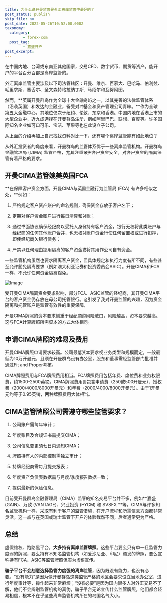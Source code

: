 ```yaml
---
title: 为什么说开曼监管是外汇离岸监管中最好的？
post_status: publish
skip_file: no
post_date: 2022-05-26T10:52:00.000Z
taxonomy:
  category:
        - forex-com
  post_tag:
        - 嘉盛开户
post_excerpt: 
---
```

在中国内地、台湾或东南亚其他国家，交易CFD、数字货币、期货等资产，能开户的平台百分百都是离岸监管的。

外汇离岸监管主要涉及以下司法管辖区：开曼、维京、百慕大、巴哈马、伯利兹、毛里求斯、塞舌尔、圣文森特格拉纳丁斯、马绍尔和瓦努阿图。

然而，**英属开曼群岛作为全球十大金融岛屿之一，以其完善的法律监管体系（沿袭英国）和发达的金融业，备受对冲基金和资产管理公司青睐。**作为全球第五大金融中心，其地位仅次于纽约、伦敦、东京和香港。中国内地在香港上市的大型企业中，近九成选择在开曼群岛注册，例如阿里巴巴、联想、百度等。许多国际知名企业如可口可乐、宝洁、苹果等也在此设立子公司。

从上面的介绍再加上自己找找资料对比一下，还有哪个离岸监管能有如此地位？

从外汇投资者的角度来看，开曼群岛的监管体系优于一些离岸监管机构。开曼群岛金融管理局 (CIMA) 监管严格，尤其注重保护客户资金安全，对客户资金的隔离保管有着严格的要求。

## 开曼CIMA监管媲美英国FCA

**在保障客户资金方面，开曼CIMA与英国金融行为监管局 (FCA) 有许多相似之处，**例如：

1. 严格规定客户资产账户的命名规则，确保资金存放于客户名下；

1. 定期对客户资金账户进行每日清算和对账；

1. 通过书面协议确保经纪商以受托人身份持有客户资金，银行无权将此类账户与经纪商的任何其他账户合并，也无权对账户资金行使任何留置权或进行扣押，即使经纪商欠银行债务；

1. 严禁以任何理由挪用隔离的客户资金或将其用作公司自有资金。

一些监管机构虽然也要求隔离客户资金，但具体规定和执行力度有所不同，有些甚至允许豁免隔离要求（例如澳大利亚证券和投资委员会ASIC）。开曼CIMA和FCA一样，不允许任何资金隔离豁免。

![Image](https://prod-files-secure.s3.us-west-2.amazonaws.com/39ed1227-6d7d-4570-be36-9ccd4a2c4241/bd849744-3fcb-4a37-8312-357962c8f065/image.png?X-Amz-Algorithm=AWS4-HMAC-SHA256&X-Amz-Content-Sha256=UNSIGNED-PAYLOAD&X-Amz-Credential=ASIAZI2LB466SKVRRCV2%2F20250228%2Fus-west-2%2Fs3%2Faws4_request&X-Amz-Date=20250228T221403Z&X-Amz-Expires=3600&X-Amz-Security-Token=IQoJb3JpZ2luX2VjEFsaCXVzLXdlc3QtMiJHMEUCIFVmV7E9MgXw1UZpAPRaK4L5Mr7BaLlZsr7zJy%2BBaaCqAiEA3lpVU1qCW3ITyrOz%2FG5BgwQA5nvRPqD6qfbZp5bpH8AqiAQIlP%2F%2F%2F%2F%2F%2F%2F%2F%2F%2FARAAGgw2Mzc0MjMxODM4MDUiDHxS12n71b7wz0FeYyrcAyc9BdIH5y6h8TGwQJCPdyzF3z7NSqfy6DNaXpsALlSGCMonOF%2FNtKUfheoCdJL%2FRJO1n68SrP9%2BXo2Xn3mhhQcRD3Q2UVgpi4KdhEAHMH88BY%2BnAYgsiO54pZGpA%2FOjpT343s%2BSyBtAt3RxW1FiD5ExcmToZRZSqjuqNR7E04QoyO8RJYbwgDRJ9YoOXiQjRXW815kIRCbbozVA0k9BGgNN90tz%2FrCW6e%2BPyAY%2F8vIESyKkEPti%2F4m7O2eQ2ZmNzKUfRevol9DubGPF1DGiRFKIdIpvEvGaGhFWO0rKt5VXt2d8x7RkQg0N4WXv2ihXVt80tcQtku%2FBSmFYn0kHCNSQ96vSijTfIzZDysEmLqpWJ%2F6pEYvmMAkpPgcMGPHWtJmlKil%2FJ9XU5DusB6n%2FeHQ3VC2UVMcBtF5oTRBOcNNyQ%2FJfo2HPtaVDxYcR%2FfzWPOMC3QIcYHdY435OQeSw5TFMpo%2BkyFnPpW25uRd5WQij0upjfmgDi90DUFqoeQLiSGR5XeDdhDaZihLzMkMwNz68MATNM5NjKyrAKEUmtyRykc7nDXVPOMUNBXiSjpn6YbbC4mWCH1WBH5Oy3n9VNa8yx6L4Tp8l354PT6xXetIskjwnsxZPtgtgZi50MJqKiL4GOqUBIzCRYrEOnwt4cxlqCmJ1bhysLWKcc755OuaCnYDqUgz%2F4iVb%2B95GQnrGpYrB9pzAEjP3eVQDWsOxtlcBtFNYh%2FwGMkQsW%2Fx%2BCW1Ui2ImYWgdQ%2FqLUQdDsvRmw08O71%2Fd94yPECxOhXdfwwP5ZXke1LkHZJ9%2Bs%2Fg2z9i1lTPUNe7H%2BvZmwnTU38fSH18mkhuMT9eiWvvEMqwbpBdonNeEF3DEVpUF&X-Amz-Signature=5b58b9909ef6c53788a9f9346e6947210454d23bf3c0d6b9714c9c7718924b46&X-Amz-SignedHeaders=host&x-id=GetObject)

受开曼CIMA隔离资金要求影响，部分FCA、ASIC监管的经纪商，其开曼CIMA平台的客户资金仍存放在母公司托管银行。这引发了我对开曼监管的兴趣，因为资金隔离和托管账户是监管有效性的重要保障。

开曼CIMA牌照的资本要求侧重于经纪商的风险敞口，风险越高，资本要求越高。这与FCA计算牌照所需资本的方式大体相同。

## **申请CIMA牌照的难易及费用**

开曼CIMA牌照申请要求较高。公司最低资本要求视业务类型和规模而定，一般最低为10万开曼元，且须在开曼群岛设有办公室，股东和董事需经监管部门批准并通过Fit and Proper考核。

CIMA牌照费用与FCA牌照费用相当。FCA牌照费用包括年费、席位费和业务权限费，约1500-2500英镑。CIMA牌照费用则包含申请费（250或500开曼元）、授权费（2000/4000/8000开曼元）和年费（2000/4000/8000开曼元）。由于1开曼元约等于0.95英镑，两种牌照费用大体相当。

## CIMA监管牌照公司需遵守哪些监管要求？

1. 公司账户需每年审计；

1. 年度账目及合规证书需提交CIMA；

1. 公司信息变更须七日内通知CIMA；

1. 牌照持有人的内部控制需独立审计；

1. 持牌经纪商需每月提交报表；

1. 年度资产负债表数据需与月度/季度报告数据一致；

1. 提供最新的保险信息。

目前受开曼群岛金融管理局（CIMA）监管的知名交易平台并不多，例如**嘉盛 (GAIN)、万致 (VANTAGE)、兴业投资 (HYCM) 和 SVSFX **等。CIMA与许多知名监管机构一样，采取有利于客户的监管措施，在开户流程和所需信息方面都非常灵活。这一点与在英国或瑞士监管下开户的体验截然不同，后者通常更为严格。

## 总结

虚假维权、跑路黑平台，**大多持有离岸监管牌照**。这些平台要么只有单一且监管力度弱的牌照，要么持有不知名监管机构（如爱沙尼亚、印尼）颁发的牌照，要么宣称持有FCA、ASIC等监管牌照但实为虚假宣传。

**骗子平台不会刻意选择监管力度强的离岸监管**，因为既没有能力，也没有必要。“没有能力”是因为像开曼群岛这类监管严格的地区会要求设立当地办公室、进行年度审计等，操作起来非常麻烦；“没有必要”是因为国内很多人对外汇交易不了解，他们不会辨别监管机构的真伪，骗子平台无论宣传什么监管牌照，他们都会轻易相信，根本不在乎这些离岸监管机构所在的岛国名气大小。